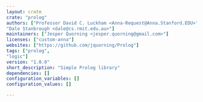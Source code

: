 ```yaml
---
layout: crate
crate: "prolog"
authors: ["Professor David C. Luckham <Anna-Request@Anna.Stanford.EDU>",
"Dale Stanbrough <dale@cs.rmit.edu.au>"]
maintainers: ["Jesper Quorning <jesper.quorning@gmail.com>"]
licenses: ["custom-anna"]
websites: ["https://github.com/jquorning/Prolog"]
tags: ["prolog",
"logic"]
version: "1.0.0"
short_description: "Simple Prolog library"
dependencies: []
configuration_variables: []
configuration_values: []

---
```



